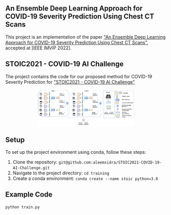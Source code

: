 ## An Ensemble Deep Learning Approach for COVID-19 Severity Prediction Using Chest CT Scans


This project is an implementation of the paper ["An Ensemble Deep Learning Approach for COVID-19 Severity Prediction Using Chest CT Scans"](https://arxiv.org/pdf/2305.10115),  accepted at [IEEE IMVIP 2022].

## STOIC2021 - COVID-19 AI Challenge

The project contains the code for our proposed method for COVID-19 Severity Prediction for ["STOIC2021 - COVID-19 AI Challenge"](https://stoic2021.grand-challenge.org/)
<p align="center"><img width="60%" src="/stoic-arch.png" /></p>

## Setup
To set up the project environment using conda, follow these steps:

1. Clone the repository: ```git@github.com:aleemsidra/STOIC2021-COVID-19-AI-Challenge.git```
2. Navigate to the project directory: ```cd training```
3. Create a conda environment: ```conda create --name stoic python=3.8```

## Example Code

```
python train.py
```
